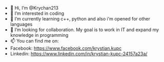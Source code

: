 - 👋 Hi, I’m @Krychan213
- 👀 I’m interested in coding
- 🌱 I’m currently learning c++, python and also i'm opened for other languages
- 💞️ I’m looking for collaboration. My goal is to work in IT and expand my knowledge in programming
- 📫 You can find me on:
- Facebook: https://www.facebook.com/krystian.kupc
- Linkedin: https://www.linkedin.com/in/krystian-kupc-24157a23a/

<!---
Krychan213/Krychan213 is a ✨ special ✨ repository because its `README.md` (this file) appears on your GitHub profile.
You can click the Preview link to take a look at your changes.
--->
